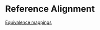 Reference Alignment
==========
[Equivalence mappings](ReferenceAlignment-ATMONTO-AIRM-EQUIVALENCE.html)
